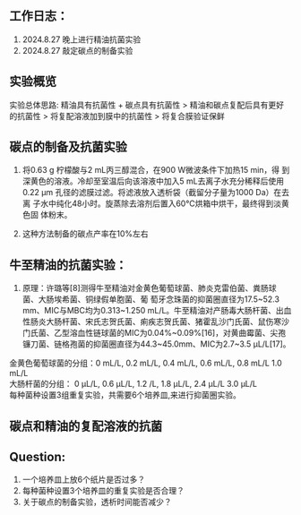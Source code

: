 ## 工作日志：
1. 2024.8.27 晚上进行精油抗菌实验
2. 2024.8.27 敲定碳点的制备实验



## 实验概览
实验总体思路:
精油具有抗菌性 + 碳点具有抗菌性 > 精油和碳点复配后具有更好的抗菌性 > 将复配溶液加到膜中的抗菌性 > 将复合膜验证保鲜

## 碳点的制备及抗菌实验
1. 将0.63 g 柠檬酸与2 mL丙三醇混合，在900 W微波条件下加热15 min，得
到深黄色的溶液。冷却至室温后向该溶液中加入5 mL去离子水充分稀释后使用
0.22 μm 孔径的滤膜过滤。将滤液放入透析袋（截留分子量为1000 Da）在去离
子水中纯化48小时。旋蒸除去溶剂后置入60℃烘箱中烘干，最终得到淡黄色固
体粉末。

2. 这种方法制备的碳点产率在10%左右



## 牛至精油的抗菌实验：
1. 原理：许璐等[8]测得牛至精油对金黄色葡萄球菌、肺炎克雷伯菌、粪肠球菌、大肠埃希菌、铜绿假单胞菌、葡
萄牙念珠菌的抑菌圈直径为17.5~52.3 mm、MIC与MBC均为0.313~1.250 mL/L。牛至精油对产肠毒大肠杆菌、出血性肠炎大肠杆菌、宋氏志贺氏菌、痢疾志贺氏菌、猪霍乱沙门氏菌、鼠伤寒沙门氏菌、乙型溶血性链球菌的MIC为0.04%~0.09%[16]，对黄曲霉菌、尖孢镰刀菌、链格孢菌的抑菌圈直径为44.3~45.0mm、MIC为2.7~3.5 μL/L[17]。


金黄色葡萄球菌的分组：0 mL/L, 0.2 mL/L, 0.4 mL/L, 0.6 mL/L, 0.8 mL/L 1.0 mL/L  
大肠杆菌的分组： 0 μL/L, 0.6 μL/L, 1.2 /L, 1.8 μL/L, 2.4 μL/L 3.0 μL/L    
每种菌种设置3组重复实验，共需要6个培养皿,来进行抑菌圈实验。


## 碳点和精油的复配溶液的抗菌

## Question:
1. 一个培养皿上放6个纸片是否过多？  
2. 每种菌种设置3个培养皿的重复实验是否合理？
3. 关于碳点的制备实验，透析时间能否减少？

